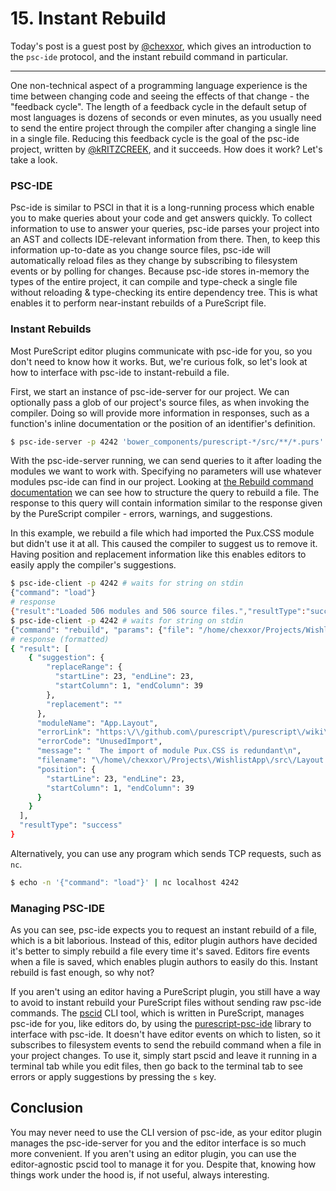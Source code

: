 
# 15. Instant Rebuild

Today's post is a guest post by [@chexxor](https://github.com/chexxor), which gives an introduction to the `psc-ide` protocol, and the instant rebuild command in particular.

-----

One non-technical aspect of a programming language experience is the time between changing code and seeing the effects of that change - the "feedback cycle". The length of a feedback cycle in the default setup of most languages is dozens of seconds or even minutes, as you usually need to send the entire project through the compiler after changing a single line in a single file. Reducing this feedback cycle is the goal of the psc-ide project, written by [@kRITZCREEK](https://github.com/kRITZCREEK), and it succeeds. How does it work? Let's take a look.

### PSC-IDE

Psc-ide is similar to PSCI in that it is a long-running process which enable you to make queries about your code and get answers quickly. To collect information to use to answer your queries, psc-ide parses your project into an AST and collects IDE-relevant information from there. Then, to keep this information up-to-date as you change source files, psc-ide will automatically reload files as they change by subscribing to filesystem events or by polling for changes. Because psc-ide stores in-memory the types of the entire project, it can compile and type-check a single file without reloading & type-checking its entire dependency tree. This is what enables it to perform near-instant rebuilds of a PureScript file.

### Instant Rebuilds

Most PureScript editor plugins communicate with psc-ide for you, so you don't need to know how it works. But, we're curious folk, so let's look at how to interface with psc-ide to instant-rebuild a file.

First, we start an instance of psc-ide-server for our project. We can optionally pass a glob of our project's source files, as when invoking the compiler. Doing so will provide more information in responses, such as a function's inline documentation or the position of an identifier's definition.

``` bash
$ psc-ide-server -p 4242 'bower_components/purescript-*/src/**/*.purs' 'test/**/*.purs' 'src/**/*.purs'
```

With the psc-ide-server running, we can send queries to it after loading the modules we want to work with. Specifying no parameters will use whatever modules psc-ide can find in our project. Looking at [the Rebuild command documentation](https://github.com/purescript/purescript/blob/master/psc-ide-server/PROTOCOL.md#rebuild) we can see how to structure the query to rebuild a file. The response to this query will contain information similar to the response given by the PureScript compiler - errors, warnings, and suggestions.

In this example, we rebuild a file which had imported the Pux.CSS module but didn't use it at all. This caused the compiler to suggest us to remove it. Having position and replacement information like this enables editors to easily apply the compiler's suggestions.


``` bash
$ psc-ide-client -p 4242 # waits for string on stdin
{"command": "load"}
# response
{"result":"Loaded 506 modules and 506 source files.","resultType":"success"}
$ psc-ide-client -p 4242 # waits for string on stdin
{"command": "rebuild", "params": {"file": "/home/chexxor/Projects/WishlistApp/src/Layout.purs"}}
# response (formatted)
{ "result": [
    { "suggestion": {
        "replaceRange": {
          "startLine": 23, "endLine": 23,
          "startColumn": 1, "endColumn": 39
        },
        "replacement": ""
      },
      "moduleName": "App.Layout",
      "errorLink": "https:\/\/github.com\/purescript\/purescript\/wiki\/Error-Code-UnusedImport",
      "errorCode": "UnusedImport",
      "message": "  The import of module Pux.CSS is redundant\n",
      "filename": "\/home\/chexxor\/Projects\/WishlistApp\/src\/Layout.purs",
      "position": {
        "startLine": 23, "endLine": 23,
        "startColumn": 1, "endColumn": 39
      }
    }
  ],
  "resultType": "success"
}
```

Alternatively, you can use any program which sends TCP requests, such as `nc`.

``` bash
$ echo -n '{"command": "load"}' | nc localhost 4242
```

### Managing PSC-IDE

As you can see, psc-ide expects you to request an instant rebuild of a file, which is a bit laborious. Instead of this, editor plugin authors have decided it's better to simply rebuild a file every time it's saved. Editors fire events when a file is saved, which enables plugin authors to easily do this. Instant rebuild is fast enough, so why not?

If you aren't using an editor having a PureScript plugin, you still have a way to avoid to instant rebuild your PureScript files without sending raw psc-ide commands. The [pscid](https://github.com/kRITZCREEK/pscid) CLI tool, which is written in PureScript, manages psc-ide for you, like editors do, by using the [purescript-psc-ide](https://github.com/kRITZCREEK/purescript-psc-ide) library to interface with psc-ide. It doesn't have editor events on which to listen, so it subscribes to filesystem events to send the rebuild command when a file in your project changes. To use it, simply start pscid and leave it running in a terminal tab while you edit files, then go back to the terminal tab to see errors or apply suggestions by pressing the `s` key.

## Conclusion

You may never need to use the CLI version of psc-ide, as your editor plugin manages the psc-ide-server for you and the editor interface is so much more convenient. If you aren't using an editor plugin, you can use the editor-agnostic pscid tool to manage it for you. Despite that, knowing how things work under the hood is, if not useful, always interesting.
